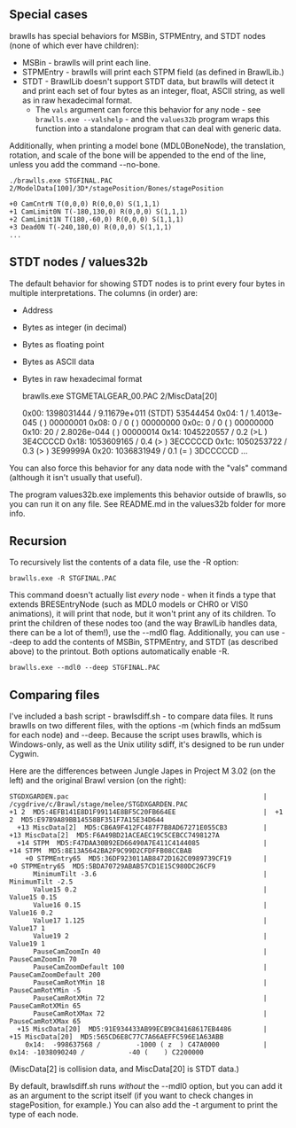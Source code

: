 Special cases
-------------

brawlls has special behaviors for MSBin, STPMEntry, and STDT nodes (none of
which ever have children):

* MSBin - brawlls will print each line.
* STPMEntry - brawlls will print each STPM field (as defined in BrawlLib.)
* STDT - BrawlLib doesn't support STDT data, but brawlls will detect it and
  print each set of four bytes as an integer, float, ASCII string, as well as
  in raw hexadecimal format.
  * The `vals` argument can force this behavior for any node - see
    `brawlls.exe --valshelp` - and the `values32b` program wraps this
	function into a standalone program that can deal with generic data.

Additionally, when printing a model bone (MDL0BoneNode), the translation,
rotation, and scale of the bone will be appended to the end of the line,
unless you add the command --no-bone.

    ./brawlls.exe STGFINAL.PAC 2/ModelData[100]/3D*/stagePosition/Bones/stagePosition

    +0 CamCntrN T(0,0,0) R(0,0,0) S(1,1,1)
	+1 CamLimit0N T(-180,130,0) R(0,0,0) S(1,1,1)
	+2 CamLimit1N T(180,-60,0) R(0,0,0) S(1,1,1)
	+3 Dead0N T(-240,180,0) R(0,0,0) S(1,1,1)
	...
	
STDT nodes / values32b
----------------------

The default behavior for showing STDT nodes is to print every four bytes in
multiple interpretations. The columns (in order) are:
* Address
* Bytes as integer (in decimal)
* Bytes as floating point
* Bytes as ASCII data
* Bytes in raw hexadecimal format

	brawlls.exe STGMETALGEAR_00.PAC 2/MiscData[20]

	0x00:  1398031444 /  9.11679e+011 (STDT) 53544454
	0x04:           1 /   1.4013e-045 (    ) 00000001
	0x08:           0 /             0 (    ) 00000000
	0x0c:           0 /             0 (    ) 00000000
	0x10:          20 /   2.8026e-044 (    ) 00000014
	0x14:  1045220557 /           0.2 (>L  ) 3E4CCCCD
	0x18:  1053609165 /           0.4 (>   ) 3ECCCCCD
	0x1c:  1050253722 /           0.3 (>   ) 3E99999A
	0x20:  1036831949 /           0.1 (=   ) 3DCCCCCD
	...

You can also force this behavior for any data node with the "vals" command
(although it isn't usually that useful).

The program values32b.exe implements this behavior outside of brawlls, so you
can run it on any file. See README.md in the values32b folder for more info.

Recursion
---------

To recursively list the contents of a data file, use the -R option:

    brawlls.exe -R STGFINAL.PAC

This command doesn't actually list *every* node - when it finds a type that
extends BRESEntryNode (such as MDL0 models or CHR0 or VIS0 animations), it
will print that node, but it won't print any of its children. To print the
children of these nodes too (and the way BrawlLib handles data, there can be a
lot of them!), use the --mdl0 flag. Additionally, you can use --deep to add
the contents of MSBin, STPMEntry, and STDT (as described above) to the
printout. Both options automatically enable -R.

    brawlls.exe --mdl0 --deep STGFINAL.PAC

Comparing files
---------------

I've included a bash script - brawlsdiff.sh - to compare data files. It runs
brawlls on two different files, with the options -m (which finds an md5sum for
each node) and --deep. Because the script uses brawlls, which is Windows-only,
as well as the Unix utility sdiff, it's designed to be run under Cygwin.

Here are the differences between Jungle Japes in Project M 3.02 (on the left)
and the original Brawl version (on the right):

	STGDXGARDEN.pac                                                 |  /cygdrive/c/Brawl/stage/melee/STGDXGARDEN.PAC
	+1 2  MD5:4EFB141E8D1F99114E8BF5C20FB664EE                      |  +1 2  MD5:E97B9A89BB14558BF351F7A15E34D644
	  +13 MiscData[2]  MD5:CB6A9F412FC487F7B8AD67271E055CB3         |    +13 MiscData[2]  MD5:F6A49BD21ACEAEC19C5CEBCC7498127A
	  +14 STPM  MD5:F47DAA30B92ED66490A7E411C4144085                |    +14 STPM  MD5:8E13A5642BA2F9C99D2CFDFFB08CCBAB
		+0 STPMEntry65  MD5:36DF923011AB8472D162C0989739CF19        |      +0 STPMEntry65  MD5:5BDA70729ABAB57CD1E15C980DC26CF9
		  MinimumTilt -3.6                                          |        MinimumTilt -2.5
		  Value15 0.2                                               |        Value15 0.15
		  Value16 0.15                                              |        Value16 0.2
		  Value17 1.125                                             |        Value17 1
		  Value19 2                                                 |        Value19 1
		  PauseCamZoomIn 40                                         |        PauseCamZoomIn 70
		  PauseCamZoomDefault 100                                   |        PauseCamZoomDefault 200
		  PauseCamRotYMin 18                                        |        PauseCamRotYMin -5
		  PauseCamRotXMin 72                                        |        PauseCamRotXMin 65
		  PauseCamRotXMax 72                                        |        PauseCamRotXMax 65
	  +15 MiscData[20]  MD5:91E934433AB99ECB9C84168617EB4486        |    +15 MiscData[20]  MD5:565CD6E8C77C7A66AEFFC596E1A63ABB
		0x14:  -998637568 /         -1000 ( z  ) C47A0000           |      0x14: -1038090240 /           -40 (    ) C2200000

(MiscData[2] is collision data, and MiscData[20] is STDT data.)

By default, brawlsdiff.sh runs *without* the --mdl0 option, but you can add it
as an argument to the script itself (if you want to check changes in
stagePosition, for example.) You can also add the -t argument to print the
type of each node.
